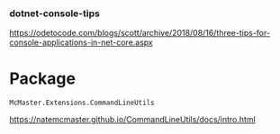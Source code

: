 ### dotnet-console-tips
https://odetocode.com/blogs/scott/archive/2018/08/16/three-tips-for-console-applications-in-net-core.aspx

# Package
```
McMaster.Extensions.CommandLineUtils
```
https://natemcmaster.github.io/CommandLineUtils/docs/intro.html